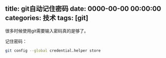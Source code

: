 title: git自动记住密码
date: 0000-00-00 00:00:00
categories: 技术
tags: [git]
---

很多时候使用git需要输入密码真的是够了。

记住密码：
```bash
git config --global credential.helper store
```
